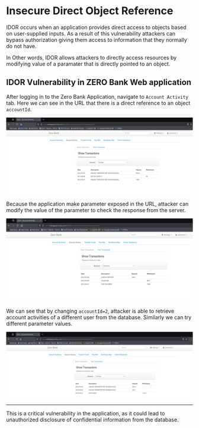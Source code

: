 # Insecure Direct Object Reference

IDOR occurs when an application provides direct access to objects based on user-supplied inputs. As a result of this vulnerability attackers can bypass authorization giving them access to information that they normally do not have.

In Other words, IDOR allows attackers to directly access resources by modifying value of a paramater that is directly pointed to an object.

## IDOR Vulnerability in ZERO Bank Web application

After logging in to the Zero Bank Application, navigate to `Account Activity` tab. Here we can see in the URL that there is a direct reference to an object `accountId`.

![IDOR1](/SCREENSHOTS/IDOR1.png)

Because the application make parameter exposed in the URL, attacker can modify the value of the parameter to check the response from the server.

![IDOR2](/SCREENSHOTS/IDOR2.png)

We can see that by changing `accountId=2`, attacker is able to retrieve account activities of a different user from the database. Similarly we can try different parameter values.

![IDOR3](/SCREENSHOTS/IDOR3.png)

---

This is a critical vulnerability in the application, as it could lead to unauthorized disclosure of confidential information from the database.
